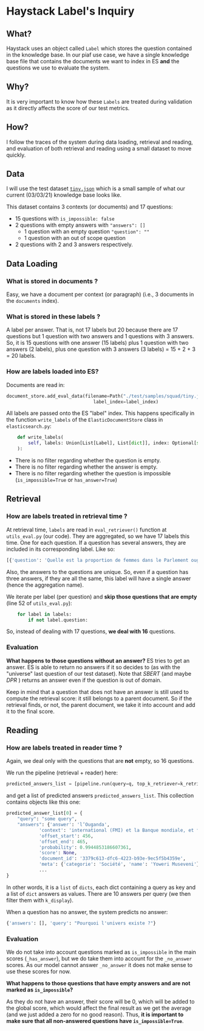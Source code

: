 # Haystack Label's Inquiry


## What?

Haystack uses an object called `Label` which stores the question contained in the knowledge base. In our piaf use case, we have a single knowledge base file that contains the documents we want to index in ES **and** the questions we use to evaluate the system.

## Why?
It is very important to know how these `Labels` are treated during validation as it directly affects the score of our test metrics.

## How?

I follow the traces of the system during data loading, retrieval and reading, and evaluation of both retrieval and reading using a small dataset to move quickly.

## Data

I will use the test dataset [`tiny.json`](https://github.com/etalab-ia/piaf-ml/blob/96b13d8945a87cc1e3e5623533626067bd1072f7/test/samples/squad/tiny.json) which is a small sample of what our current (03/03/21) knowledge base looks like.

This dataset contains 3 contexts (or documents) and 17 questions:

* 15 questions with `is_impossible: false`
* 2 questions with empty answers with `"answers": []` 
    * 1 question with an empty question `"question": ""`
    * 1 question with an out of scope question
* 2 questions with 2 and 3 answers respectively.

## Data Loading

### What is stored in documents ?
Easy, we have a document per context (or paragraph) (i.e., 3 documents in the `documents` index).

### What is stored in these labels ?

A label per answer. That is, not 17 labels but 20 because there are 17 questions but 1 question with two answers and 1 questions with 3 answers. So, it is 15 questions with one answer (15 labels) plus 1 question with two answers (2 labels), plus one question with 3 answers (3 labels) = 15 + 2 + 3 = 20 labels.

### How are labels loaded into ES?

Documents are read in: 

```python
document_store.add_eval_data(filename=Path("./test/samples/squad/tiny.json").as_posix(), doc_index=doc_index,
                                label_index=label_index)
```

All labels are passed onto the ES "label" index. This happens specifically in the function `write_labels` of the `ElasticDocumentStore` class in `elasticsearch.py`:

```python
    def write_labels(
        self, labels: Union[List[Label], List[dict]], index: Optional[str] = None, batch_size: int = 10_000
    ):
```

* There is no filter regarding whether the question is empty.
* There is no filter regarding whether the answer is empty.
* There is no filter regarding whether the question is impossible (`is_impossible=True` or `has_answer=True`)


## Retrieval
### How are labels treated in retrieval time ?

At retrieval time, `labels` are read in `eval_retriever()` function at  `utils_eval.py` (our code). They are aggregated, so we have 17 labels this time. One for each question. If a question has several answers, they are included in its corresponding label. Like so:

```python
[{'question': 'Quelle est la proportion de femmes dans le Parlement ougandais en 2016 ?', 'multiple_answers': ['un tiers', 'plus d’un tiers'], 'is_correct_answer': True, 'is_correct_document': True, 'origin': 'gold_label', 'multiple_document_ids': ['fc0afb0b-0d9c-4a3a-8b1a-b54b48b3440a', 'fc0afb0b-0d9c-4a3a-8b1a-b54b48b3440a'], 'multiple_offset_start_in_docs': [523, 516], 'no_answer': False, 'model_id': None}]
```

Also, the answers to the questions are unique. So, even if a question has three answers, if they are all the same, this label will have a single answer (hence the aggregation name).


We iterate per label (per question) and **skip those questions that are empty** (line 52 of `utils_eval.py`): 

```python
    for label in labels:
        if not label.question:
```

So, instead of dealing with 17 questions, **we deal with 16** questions.


### Evaluation

**What happens to those questions without an answer?**
ES tries to get an answer. ES is able to return no answers if it so decides to (as with the "universe" last question of our test dataset). Note that *SBERT* (and maybe *DPR* ) returns an answer even if the question is out of domain.

Keep in mind that a question that does not have an answer  is still used to compute the retrieval score: it still belongs to a parent document. So if the retrieval finds, or not, the parent document, we take it into account and add it to the final score.



## Reading

### How are labels treated in reader time ?

Again, we deal only with the questions that are **not** empty, so 16 questions.

We run the pipeline (retrieval + reader) here: 

```python
predicted_answers_list = [pipeline.run(query=q, top_k_retriever=k_retriever) for q in questions]
```

and get a list of predicted answers `predicted_answers_list`. This collection contains objects like this one:
```python
predicted_answer_list[0] = {
    "query": "some query",
    "answers": {'answer': 'l’Ouganda',
            'context': 'international (FMI) et la Banque mondiale, et fait progressivement de l’Ouganda le « bon élève du FMI » en suivant les recommandations de l’instituti',
            'offset_start': 456,
            'offset_end': 465,
            'probability': 0.9944853186607361,
            'score': None,
            'document_id': '3379c613-dfc6-4223-b93e-9ec5f5b4359e',
            'meta': {'categorie': 'Société', 'name': 'Yoweri Museveni'}},
            ...
}
```
In other words, it is a `list` of `dicts`, each dict containing a query as key and a list of `dict` answers as values.  There are 10 answers per query (we then filter them with `k_display`).

When a question has no answer, the system predicts no answer: 

```python
{'answers': [], 'query': "Pourquoi l'univers existe ?"}
```

### Evaluation

We do not take into account questions marked as `is_impossible` in the main scores (`_has_answer`), but we do take them into account for the `_no_answer` scores. As our model cannot answer `_no_answer` it does not make sense to use these scores for now.

**What happens to those questions that have empty answers and are not marked as `is_impossible`?**

As they do not have an answer, their score will be 0, which will be added to the global score, which would affect the final result as we get the average (and we just added a zero for no good reason). Thus, **it is important to make sure that all non-answered questions have `is_impossible=True`**.



